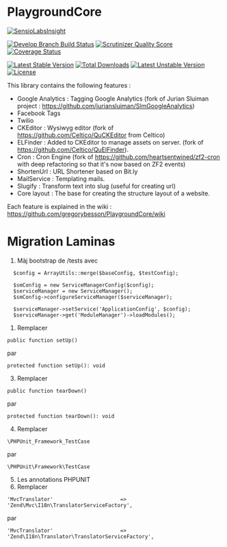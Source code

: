 PlaygroundCore
=========

[![SensioLabsInsight](https://insight.sensiolabs.com/projects/a27d7563-4f8d-4c79-bde4-df8148e14344/big.png)](https://insight.sensiolabs.com/projects/a27d7563-4f8d-4c79-bde4-df8148e14344)

[![Develop Branch Build Status](https://travis-ci.org/gregorybesson/PlaygroundCore.svg)](http://travis-ci.org/gregorybesson/PlaygroundCore)
[![Scrutinizer Quality Score](https://scrutinizer-ci.com/g/gregorybesson/PlaygroundCore/badges/quality-score.png?b=develop)](https://scrutinizer-ci.com/g/gregorybesson/PlaygroundCore/)
[![Coverage Status](https://coveralls.io/repos/gregorybesson/PlaygroundCore/badge.svg?branch=develop&service=github)](https://coveralls.io/github/gregorybesson/PlaygroundCore?branch=develop)

[![Latest Stable Version](https://poser.pugx.org/playground/core/v/stable)](https://packagist.org/packages/playground/core) [![Total Downloads](https://poser.pugx.org/playground/core/downloads)](https://packagist.org/packages/playground/core) [![Latest Unstable Version](https://poser.pugx.org/playground/core/v/unstable)](https://packagist.org/packages/playground/core) [![License](https://poser.pugx.org/playground/core/license)](https://packagist.org/packages/playground/core)


This library contains the following features :

- Google Analytics : Tagging Google Analytics (fork of Jurian Sluiman project : https://github.com/juriansluiman/SlmGoogleAnalytics)
- Facebook Tags
- Twilio
- CKEditor : Wysiwyg editor (fork of https://github.com/Celtico/QuCKEditor from Celtico)
- ELFinder : Added to CKEditor to manage assets on server. (fork of https://github.com/Celtico/QuElFinder).
- Cron : Cron Engine (fork of https://github.com/heartsentwined/zf2-cron with deep refactoring so that it's now based on ZF2 events)
- ShortenUrl : URL Shortener based on Bit.ly
- MailService : Templating mails.
- Slugify : Transform text into slug (useful for creating url)
- Core layout : The base for creating the structure layout of a website.

Each feature is explained in the wiki : https://github.com/gregorybesson/PlaygroundCore/wiki



# Migration Laminas
1. Màj bootstrap de /tests avec
```
  $config = ArrayUtils::merge($baseConfig, $testConfig);

  $smConfig = new ServiceManagerConfig($config);
  $serviceManager = new ServiceManager();
  $smConfig->configureServiceManager($serviceManager);

  $serviceManager->setService('ApplicationConfig', $config);
  $serviceManager->get('ModuleManager')->loadModules();
```

1. Remplacer
```
public function setUp()
```
par
```
protected function setUp(): void
```

3. Remplacer
```
public function tearDown()
```
par
```
protected function tearDown(): void
```

4. Remplacer
```
\PHPUnit_Framework_TestCase
```
par
```
\PHPUnit\Framework\TestCase
```

5. Les annotations PHPUNIT
6. Remplacer
```
'MvcTranslator'                      => 'Zend\Mvc\I18n\TranslatorServiceFactory',
```
par
```
'MvcTranslator'                      => 'Zend\I18n\Translator\TranslatorServiceFactory',
```
